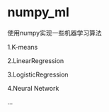 # numpy_ml
使用numpy实现一些机器学习算法                           

  1.K-means
 
  2.LinearRegression
  
  3.LogisticRegression
  
  4.Neural Network

...
